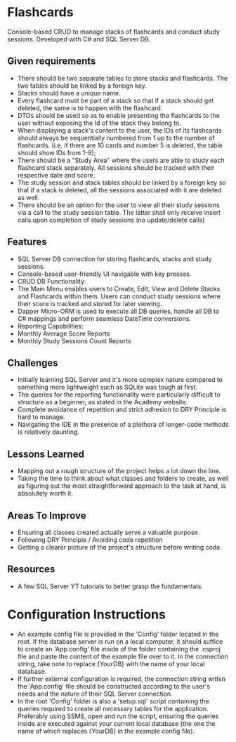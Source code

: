 # Flashcards
Console-based CRUD to manage stacks of flashcards and conduct study sessions. Developed with C# and SQL Server DB.

## Given requirements
* There should be two separate tables to store stacks and flashcards. The two tables should be linked by a foreign key.
* Stacks should have a unique name.
* Every flashcard must be part of a stack so that if a stack should get deleted, the same is to happen with the flashcard.
* DTOs should be used so as to enable presenting the flashcards to the user without exposing the Id of the stack they belong to.
* When displaying a stack's content to the user, the IDs of its flashcards should always be sequentially numbered from 1 up to the number of flashcards. 
 (i.e. if there are 10 cards and number 5 is deleted, the table should show IDs from 1-9);
* There should be a "Study Area" where the users are able to study each flashcard stack separately. All sessions should be tracked with their respective date and score.
* The study session and stack tables should be linked by a foreign key so that if a stack is deleted, all the sessions associated with it are deleted as well.
* There should be an option for the user to view all their study sessions via a call to the study session table. The latter shall only receive insert calls upon completion of study sessions
  (no update/delete calls)

## Features

* SQL Server DB connection for storing flashcards, stacks and study sessions.
* Console-based user-friendly UI navigable with key presses.
* CRUD DB Functionality:
 * The Main Menu enables users to Create, Edit, View and Delete Stacks and Flashcards within them. Users can conduct study sessions where their score is tracked and stored for later viewing.
 * Dapper Micro-ORM is used to execute all DB queries, handle all DB to C# mappings and perform seamless DateTime conversions.
* Reporting Capabilities:
 * Monthly Average Score Reports
 * Monthly Study Sessions Count Reports

## Challenges
* Initially learning SQL Server and it's more complex nature compared to something more lightweight such as SQLite was tough at first.
* The queries for the reporting functionality were particularly difficult to structure as a beginner, as stated in the Academy website.
* Complete avoidance of repetition and strict adhesion to DRY Principle is hard to manage.
* Navigating the IDE in the presence of a plethora of longer-code methods is relatively daunting.

## Lessons Learned
* Mapping out a rough structure of the project helps a lot down the line.
* Taking the time to think about what classes and folders to create, as well as figuring out the most straightforward approach to the task at hand, is absolutely worth it.

## Areas To Improve
* Ensuring all classes created actually serve a valuable purpose.
* Following DRY Principle / Avoiding code repetition
* Getting a clearer picture of the project's structure before writing code.

## Resources 
* A few SQL Server YT tutorials to better grasp the fundamentals.

# Configuration Instructions
* An example config file is provided in the 'Config' folder located in the root. If the database server is run on a local computer, it should suffice to create an 'App.config' file inside of the folder containing the .csproj file and paste the content of the example file over to it. In the connection string, take note to replace {YourDB} with the name of your local database.
* If further external configuration is required, the connection string within the 'App.config' file should be constructed according to the user's needs and the nature of their SQL Server connection.
* In the root 'Config' folder is also a 'setup.sql' script containing the queries required to create all necessary tables for the application. Preferably using SSMS, open and run the script, ensuring the queries inside are executed against your current local database (the one the name of which replaces {YourDB} in the example config file).





